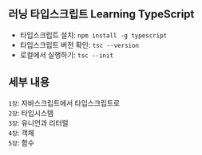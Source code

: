 ## 러닝 타입스크립트 Learning TypeScript

-   타입스크립트 설치: `npm install -g typescript`
-   타입스크립트 버전 확인: `tsc --version`
-   로컬에서 실행하기: `tsc --init`

## 세부 내용

`1장`: 자바스크립트에서 타입스크립트로 <br />
`2장`: 타입시스템 <br />
`3장`: 유니언과 리터럴 <br />
`4장`: 객체 <br />
`5장`: 함수 <br />
